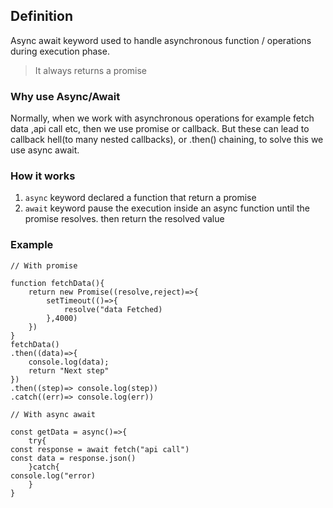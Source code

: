 ## Definition

Async await keyword used to handle asynchronous function / operations during execution phase.

> It always returns a promise

### Why use Async/Await

Normally, when we work with asynchronous operations for example fetch data ,api call etc, then we use promise or callback. But these can lead to callback hell(to many nested callbacks), or .then() chaining, to solve this we use async await.

### How it works

1. `async` keyword declared a function that return a promise
2. `await` keyword pause the execution inside an async function until the promise resolves. then return the resolved value

### Example

```
// With promise

function fetchData(){
    return new Promise((resolve,reject)=>{
        setTimeout(()=>{
            resolve("data Fetched)
        },4000)
    })
}
fetchData()
.then((data)=>{
    console.log(data);
    return "Next step"
})
.then((step)=> console.log(step))
.catch((err)=> console.log(err))
```

```
// With async await

const getData = async()=>{
    try{
const response = await fetch("api call")
const data = response.json()
    }catch{
console.log("error)
    }
}
```

